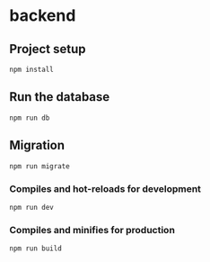 # backend

## Project setup

```
npm install
```

## Run the database

```
npm run db
```

## Migration

```
npm run migrate
```

### Compiles and hot-reloads for development

```
npm run dev
```

### Compiles and minifies for production

```
npm run build
```
